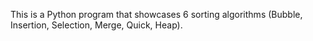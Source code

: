 This is a Python program that showcases 6 sorting algorithms (Bubble, Insertion, Selection, Merge, Quick, Heap).
